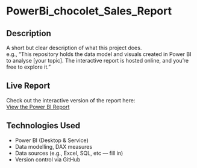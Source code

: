 # PowerBi_chocolet_Sales_Report

## Description  
A short but clear description of what this project does.  
e.g., “This repository holds the data model and visuals created in Power BI to analyse [your topic]. The interactive report is hosted online, and you’re free to explore it.”

## Live Report  
Check out the interactive version of the report here:  
[View the Power BI Report](https://app.powerbi.com/view?r=eyJrIjoiZGQ1YTAxNjgtYTkwZC00NGZiLTk5MWItMjdiNGIzNjU5M2MxIiwidCI6ImUxNGU3M2ViLTUyNTEtNDM4OC04ZDY3LThmOWYyZTJkNWE0NiIsImMiOjEwfQ%3D%3D)

## Technologies Used  
- Power BI (Desktop & Service)  
- Data modelling, DAX measures  
- Data sources (e.g., Excel, SQL, etc — fill in)  
- Version control via GitHub  

